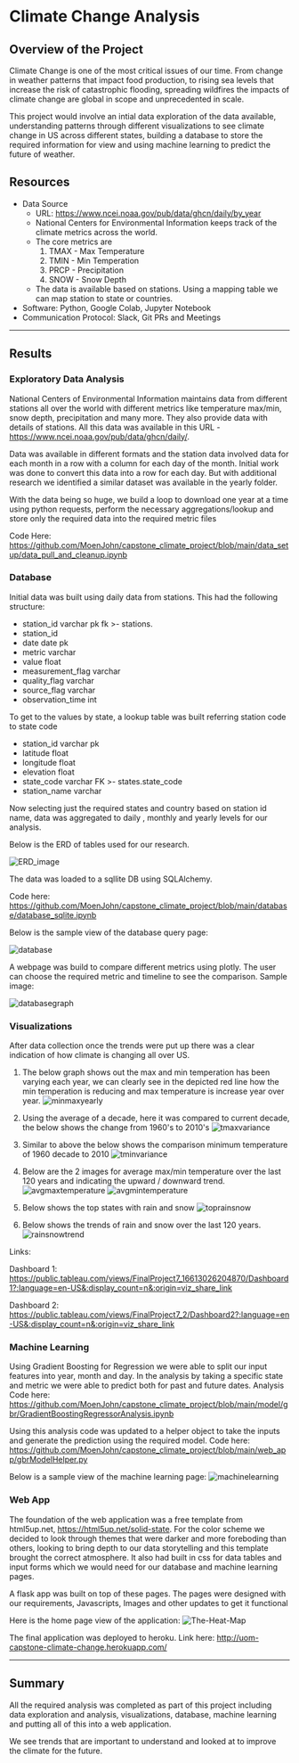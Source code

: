 # Climate Change Analysis

## Overview of the Project

Climate Change is one of the most critical issues of our time. From change in weather patterns that impact food production, to rising sea levels that increase the risk of catastrophic flooding, spreading wildfires the impacts of climate change are global in scope and unprecedented in scale.

This project would involve an intial data exploration of the data available, understanding patterns through different visualizations to see climate change in US across different states, building a database to store the required information for view and using machine learning to predict the future of weather. 

## Resources
- Data Source
  - URL: https://www.ncei.noaa.gov/pub/data/ghcn/daily/by_year
  - National Centers for Environmental Information keeps track of the climate metrics across the world.
  - The core metrics are
    1. TMAX - Max Temperature
    2. TMIN - Min Temperation
    3. PRCP - Precipitation
    2. SNOW - Snow Depth
  - The data is available based on stations. Using a mapping table we can map station to state or countries.  
- Software: Python, Google Colab, Jupyter Notebook
- Communication Protocol: Slack, Git PRs and Meetings

---

## Results

### Exploratory Data Analysis

National Centers of Environmental Information maintains data from different stations all over the world with different metrics like temperature max/min, snow depth, precipitation and many more. They also provide data with details of stations. All this data was available in this URL - https://www.ncei.noaa.gov/pub/data/ghcn/daily/. 

Data was available in different formats and the station data involved data for each month in a row with a column for each day of the month. Initial work was done to convert this data into a row for each day. But with additional research we identified a similar dataset was available in the yearly folder.

With the data being so huge, we build a loop to download one year at a time using python requests, perform the necessary aggregations/lookup and store only the required data into the required metric files

Code Here: https://github.com/MoenJohn/capstone_climate_project/blob/main/data_setup/data_pull_and_cleanup.ipynb

### Database

Initial data was built using daily data from stations. This had the following structure:
 - station_id varchar pk fk >- stations.
 - station_id
 - date date pk
 - metric varchar
 - value float
 - measurement_flag varchar
 - quality_flag varchar
 - source_flag varchar 
 - observation_time int 

To get to the values by state, a lookup table was built referring station code to state code
 - station_id varchar pk
 - latitude float
 - longitude float
 - elevation float
 - state_code varchar FK >- states.state_code
 - station_name varchar

Now selecting just the required states and country based on station id name, data was aggregated to daily , monthly and yearly levels for our analysis.

Below is the ERD of tables used for our research.

![ERD_image](database/ERD_image.png)

The data was loaded to a sqllite DB using SQLAlchemy.

Code here: https://github.com/MoenJohn/capstone_climate_project/blob/main/database/database_sqlite.ipynb

Below is the sample view of the database query page: 

![database](Resources/database.png)

A webpage was build to compare different metrics using plotly. The user can choose the required metric and timeline to see the comparison. Sample image:

![databasegraph](Resources/databasegraph.png)


### Visualizations

After data collection once the trends were put up there was a clear indication of how climate is changing all over US.

1. The below graph shows out the max and min temperation has been varying each year, we can clearly see in the depicted red line how the min temperation is reducing and max temperature is increase year over year.
![minmaxyearly](Resources/minmaxyearly.png)

2. Using the average of a decade, here it was compared to current decade, the below shows the change from 1960's to 2010's
![tmaxvariance](Resources/tmaxvariance.png)

3. Similar to above the below shows the comparison minimum temperature of 1960 decade to 2010 
![tminvariance](Resources/tminvariance.png)

4. Below are the 2 images for average max/min temperature over the last 120 years and indicating the upward / downward trend.
![avgmaxtemperature](Resources/avgmaxtemperature.png)
![avgmintemperature](Resources/avgmintemperature.png)

5. Below shows the top states with rain and snow
![toprainsnow](Resources/toprainsnow.png)

6. Below shows the trends of rain and snow over the last 120 years.
![rainsnowtrend](Resources/rainsnowtrend.png)

Links: 

Dashboard 1: https://public.tableau.com/views/FinalProject7_16613026204870/Dashboard1?:language=en-US&:display_count=n&:origin=viz_share_link

Dashboard 2: https://public.tableau.com/views/FinalProject7_2/Dashboard2?:language=en-US&:display_count=n&:origin=viz_share_link

### Machine Learning

Using Gradient Boosting for Regression we were able to split our input features into year, month and day. In the analysis by taking a specific state and metric we were able to predict both for past and future dates. Analysis Code here: https://github.com/MoenJohn/capstone_climate_project/blob/main/model/gbr/GradientBoostingRegressorAnalysis.ipynb

Using this analysis code was updated to a helper object to take the inputs and generate the prediction using the required model. Code here: https://github.com/MoenJohn/capstone_climate_project/blob/main/web_app/gbrModelHelper.py

Below is a sample view of the machine learning page:
![machinelearning](Resources/machinelearning.png)


### Web App

The foundation of the web application was a free template from html5up.net, https://html5up.net/solid-state. For the color scheme we decided to look through themes that were darker and more foreboding than others, looking to bring depth to our data storytelling and this template brought the correct atmosphere. It also had built in css for data tables and input forms which we would need for our database and machine learning pages.

A flask app was built on top of these pages. The pages were designed with our requirements, Javascripts, Images and other updates to get it functional

Here is the home page view of the application:
![The-Heat-Map](Resources/The-Heat-Map.png)

The final application was deployed to heroku. Link here: http://uom-capstone-climate-change.herokuapp.com/

---

## Summary

All the required analysis was completed as part of this project including data exploration and analysis, visualizations, database, machine learning and putting all of this into a web application. 

We see trends that are important to understand and looked at to improve the climate for the future.
